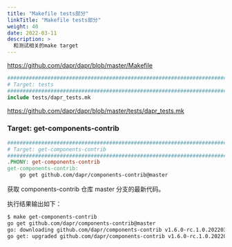 ```yaml
---
title: "Makefile tests部分"
linkTitle: "Makefile tests部分"
weight: 40
date: 2022-03-11
description: >
  和测试相关的make target
---
```


https://github.com/dapr/dapr/blob/master/Makefile

```makefile
################################################################################
# Target: tests                                                                #
################################################################################
include tests/dapr_tests.mk
```

https://github.com/dapr/dapr/blob/master/tests/dapr_tests.mk



### Target: get-components-contrib

```makefile
################################################################################
# Target: get-components-contrib                                               #
################################################################################
.PHONY: get-components-contrib
get-components-contrib:
	go get github.com/dapr/components-contrib@master
```

获取 components-contrib 仓库 master 分支的最新代码。

执行结果输出如下：

```bash
$ make get-components-contrib 
go get github.com/dapr/components-contrib@master
go: downloading github.com/dapr/components-contrib v1.6.0-rc.1.0.20220310012151-027204f2d3c5
go get: upgraded github.com/dapr/components-contrib v1.6.0-rc.1.0.20220307041340-f1209fb068c7 => v1.6.0-rc.1.0.20220310012151-027204f2d3c5
```



